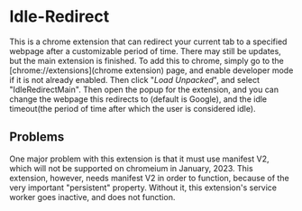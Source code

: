 # Idle-Redirect

This is a chrome extension that can redirect your current tab to a specified webpage after a customizable period of time. There may still be updates, but the main extension is finished. To add this to chrome, simply go to the [chrome://extensions](chrome extension) page, and enable developer mode if it is not already enabled. Then click "*Load Unpacked*", and select "IdleRedirectMain". Then open the popup for the extension, and you can change the webpage this redirects to (default is Google), and the idle timeout(the period of time after which the user is considered idle).

## Problems

One major problem with this extension is that it must use manifest V2, which will not be supported on chromeium in January, 2023. This extension, however, needs manifest V2 in order to function, because of the very important "persistent" property. Without it, this extension's service worker goes inactive, and does not function.
